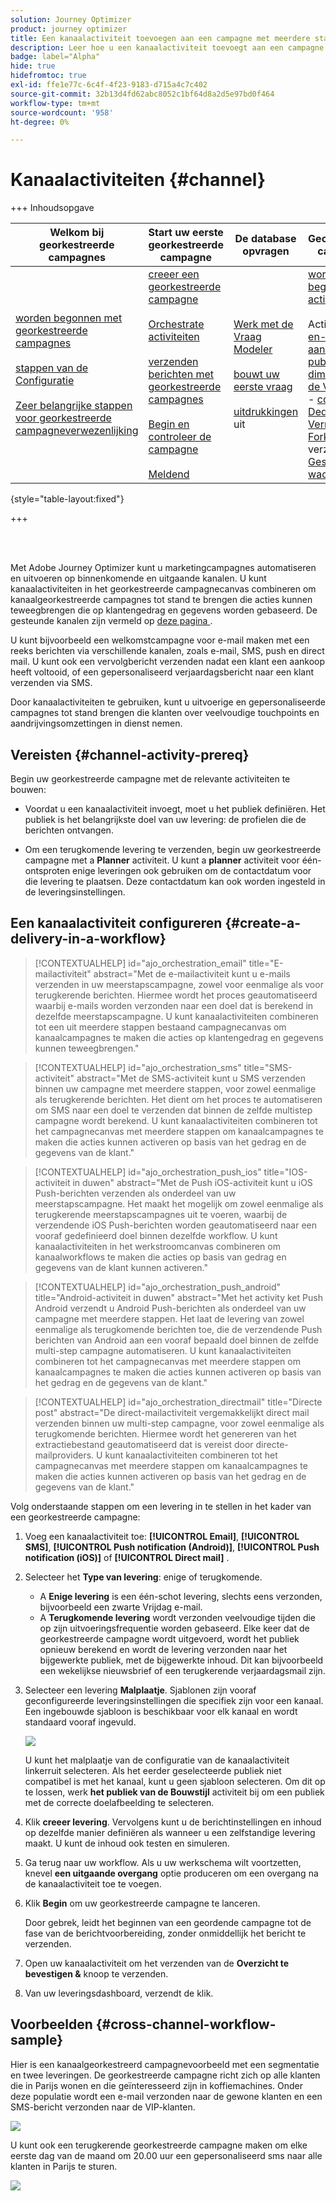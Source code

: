 ```yaml
---
solution: Journey Optimizer
product: journey optimizer
title: Een kanaalactiviteit toevoegen aan een campagne met meerdere stappen
description: Leer hoe u een kanaalactiviteit toevoegt aan een campagne die uit meerdere stappen bestaat
badge: label="Alpha"
hide: true
hidefromtoc: true
exl-id: ffe1e77c-6c4f-4f23-9183-d715a4c7c402
source-git-commit: 32b13d4fd62abc8052c1bf64d8a2d5e97bd0f464
workflow-type: tm+mt
source-wordcount: '958'
ht-degree: 0%

---
```


# Kanaalactiviteiten {#channel}

+++ Inhoudsopgave

| Welkom bij georkestreerde campagnes | Start uw eerste georkestreerde campagne | De database opvragen | Gecontroleerde campagnes |
|---|---|---|---|
| [ worden begonnen met georkestreerde campagnes ](../gs-orchestrated-campaigns.md)<br/><br/>[ stappen van de Configuratie ](../configuration-steps.md)<br/><br/>[ Zeer belangrijke stappen voor georkestreerde campagneverwezenlijking ](../gs-campaign-creation.md) | [ creeer een georkestreerde campagne ](../create-orchestrated-campaign.md)<br/><br/>[ Orchestrate activiteiten ](../orchestrate-activities.md)<br/><br/>[ verzenden berichten met georkestreerde campagnes ](../send-messages.md)<br/><br/>[ Begin en controleer de campagne ](../start-monitor-campaigns.md)<br/><br/>[ Meldend ](../reporting-campaigns.md) | [ Werk met de Vraag Modeler ](../orchestrated-query-modeler.md)<br/><br/>[ bouwt uw eerste vraag ](../build-query.md)<br/><br/>[ uitdrukkingen ](../edit-expressions.md) uit | [ wordt begonnen met activiteiten ](about-activities.md)<br/><br/> Activiteiten:<br/>[ en-sluit zich aan ](and-join.md) - [ bouwt publiek ](build-audience.md) - [ dimensie van de Verandering ](change-dimension.md) - [ combineert ](combine.md) - [ Deduplicatie ](deduplication.md) - [ Verrijking ](enrichment.md) - [ Fork ](fork.md) opnieuw verzoening [&#128279;](reconciliation.md) - [ Gesplitst ](split.md) - [ wacht ](wait.md) |

{style="table-layout:fixed"}

+++

<br/><br/>

Met Adobe Journey Optimizer kunt u marketingcampagnes automatiseren en uitvoeren op binnenkomende en uitgaande kanalen. U kunt kanaalactiviteiten in het georkestreerde campagnecanvas combineren om kanaalgeorkestreerde campagnes tot stand te brengen die acties kunnen teweegbrengen die op klantengedrag en gegevens worden gebaseerd. De gesteunde kanalen zijn vermeld op [ deze pagina ](../../channels/gs-channels.md).

U kunt bijvoorbeeld een welkomstcampagne voor e-mail maken met een reeks berichten via verschillende kanalen, zoals e-mail, SMS, push en direct mail. U kunt ook een vervolgbericht verzenden nadat een klant een aankoop heeft voltooid, of een gepersonaliseerd verjaardagsbericht naar een klant verzenden via SMS.

Door kanaalactiviteiten te gebruiken, kunt u uitvoerige en gepersonaliseerde campagnes tot stand brengen die klanten over veelvoudige touchpoints en aandrijvingsomzettingen in dienst nemen.

## Vereisten {#channel-activity-prereq}

Begin uw georkestreerde campagne met de relevante activiteiten te bouwen:

* Voordat u een kanaalactiviteit invoegt, moet u het publiek definiëren. Het publiek is het belangrijkste doel van uw levering: de profielen die de berichten ontvangen.

* Om een terugkomende levering te verzenden, begin uw georkestreerde campagne met a **Planner** activiteit. U kunt a **planner** activiteit voor één-ontsproten enige leveringen ook gebruiken om de contactdatum voor die levering te plaatsen. Deze contactdatum kan ook worden ingesteld in de leveringsinstellingen.

## Een kanaalactiviteit configureren {#create-a-delivery-in-a-workflow}

>[!CONTEXTUALHELP]
>id="ajo_orchestration_email"
>title="E-mailactiviteit"
>abstract="Met de e-mailactiviteit kunt u e-mails verzenden in uw meerstapscampagne, zowel voor eenmalige als voor terugkerende berichten. Hiermee wordt het proces geautomatiseerd waarbij e-mails worden verzonden naar een doel dat is berekend in dezelfde meerstapscampagne. U kunt kanaalactiviteiten combineren tot een uit meerdere stappen bestaand campagnecanvas om kanaalcampagnes te maken die acties op klantengedrag en gegevens kunnen teweegbrengen."

>[!CONTEXTUALHELP]
>id="ajo_orchestration_sms"
>title="SMS-activiteit"
>abstract="Met de SMS-activiteit kunt u SMS verzenden binnen uw campagne met meerdere stappen, voor zowel eenmalige als terugkerende berichten. Het dient om het proces te automatiseren om SMS naar een doel te verzenden dat binnen de zelfde multistep campagne wordt berekend. U kunt kanaalactiviteiten combineren tot het campagnecanvas met meerdere stappen om kanaalcampagnes te maken die acties kunnen activeren op basis van het gedrag en de gegevens van de klant."

>[!CONTEXTUALHELP]
>id="ajo_orchestration_push_ios"
>title="IOS-activiteit in duwen"
>abstract="Met de Push iOS-activiteit kunt u iOS Push-berichten verzenden als onderdeel van uw meerstapscampagne. Het maakt het mogelijk om zowel eenmalige als terugkerende meerstapscampagnes uit te voeren, waarbij de verzendende iOS Push-berichten worden geautomatiseerd naar een vooraf gedefinieerd doel binnen dezelfde workflow. U kunt kanaalactiviteiten in het werkstroomcanvas combineren om kanaalworkflows te maken die acties op basis van gedrag en gegevens van de klant kunnen activeren."

>[!CONTEXTUALHELP]
>id="ajo_orchestration_push_android"
>title="Android-activiteit in duwen"
>abstract="Met het activity ket Push Android verzendt u Android Push-berichten als onderdeel van uw campagne met meerdere stappen. Het laat de levering van zowel eenmalige als terugkomende berichten toe, die de verzendende Push berichten van Android aan een vooraf bepaald doel binnen de zelfde multi-step campagne automatiseren. U kunt kanaalactiviteiten combineren tot het campagnecanvas met meerdere stappen om kanaalcampagnes te maken die acties kunnen activeren op basis van het gedrag en de gegevens van de klant."

>[!CONTEXTUALHELP]
>id="ajo_orchestration_directmail"
>title="Directe post"
>abstract="De direct-mailactiviteit vergemakkelijkt direct mail verzenden binnen uw multi-step campagne, voor zowel eenmalige als terugkomende berichten. Hiermee wordt het genereren van het extractiebestand geautomatiseerd dat is vereist door directe-mailproviders. U kunt kanaalactiviteiten combineren tot het campagnecanvas met meerdere stappen om kanaalcampagnes te maken die acties kunnen activeren op basis van het gedrag en de gegevens van de klant."

Volg onderstaande stappen om een levering in te stellen in het kader van een georkestreerde campagne:

1. Voeg een kanaalactiviteit toe: **[!UICONTROL Email]**, **[!UICONTROL SMS]**, **[!UICONTROL Push notification (Android)]**, **[!UICONTROL Push notification (iOS)]** of **[!UICONTROL Direct mail]** .

1. Selecteer het **Type van levering**: enige of terugkomende.

   * A **Enige levering** is een één-schot levering, slechts eens verzonden, bijvoorbeeld een zwarte Vrijdag e-mail.
   * A **Terugkomende levering** wordt verzonden veelvoudige tijden die op zijn uitvoeringsfrequentie worden gebaseerd. Elke keer dat de georkestreerde campagne wordt uitgevoerd, wordt het publiek opnieuw berekend en wordt de levering verzonden naar het bijgewerkte publiek, met de bijgewerkte inhoud. Dit kan bijvoorbeeld een wekelijkse nieuwsbrief of een terugkerende verjaardagsmail zijn.

1. Selecteer een levering **Malplaatje**. Sjablonen zijn vooraf geconfigureerde leveringsinstellingen die specifiek zijn voor een kanaal. Een ingebouwde sjabloon is beschikbaar voor elk kanaal en wordt standaard vooraf ingevuld.

   ![](../assets/delivery-activity-in-wf.png)

   U kunt het malplaatje van de configuratie van de kanaalactiviteit linkerruit selecteren. Als het eerder geselecteerde publiek niet compatibel is met het kanaal, kunt u geen sjabloon selecteren. Om dit op te lossen, werk **het publiek van de Bouwstijl** activiteit bij om een publiek met de correcte doelafbeelding te selecteren.

1. Klik **creeer levering**. Vervolgens kunt u de berichtinstellingen en inhoud op dezelfde manier definiëren als wanneer u een zelfstandige levering maakt. U kunt de inhoud ook testen en simuleren.

1. Ga terug naar uw workflow. Als u uw werkschema wilt voortzetten, knevel **een uitgaande overgang** optie produceren om een overgang na de kanaalactiviteit toe te voegen.

1. Klik **Begin** om uw georkestreerde campagne te lanceren.

   Door gebrek, leidt het beginnen van een geordende campagne tot de fase van de berichtvoorbereiding, zonder onmiddellijk het bericht te verzenden.

1. Open uw kanaalactiviteit om het verzenden van de **Overzicht te bevestigen &amp;** knoop te verzenden.

1. Van uw leveringsdashboard, verzendt de klik **&#x200B;**.

## Voorbeelden {#cross-channel-workflow-sample}

Hier is een kanaalgeorkestreerd campagnevoorbeeld met een segmentatie en twee leveringen. De georkestreerde campagne richt zich op alle klanten die in Parijs wonen en die geïnteresseerd zijn in koffiemachines. Onder deze populatie wordt een e-mail verzonden naar de gewone klanten en een SMS-bericht verzonden naar de VIP-klanten.

![](../assets/workflow-channel-example.png)

<!--
description, which use case you can perform (common other activities that you can link before of after the activity)

how to add and configure the activity

example of a configured activity within a workflow
The Email delivery activity allows you to configure the sending an email in a workflow. 

-->

U kunt ook een terugkerende georkestreerde campagne maken om elke eerste dag van de maand om 20.00 uur een gepersonaliseerd sms naar alle klanten in Parijs te sturen.

![](../assets/workflow-channel-example2.png)

<!-- Scheduled emails available?

This can be a single send email and sent just once, or it can be a recurring email.
* Single send emails are standard emails, sent once.
* Recurring emails allow you to send the same email multiple times to different targets over a defined period. You can aggregate the deliveries per period in order to get reports that correspond to your needs.

When linked to a scheduler, you can define recurring emails.
Email recipients are defined upstream of the activity in the same workflow, via an Audience targeting activity.

-->


<!--The message preparation is triggered according to the workflow execution parameters. From the message dashboard, you can select whether to request or not a manual confirmation to send the message (required by default). You can start the workflow manually or place a scheduler activity in the workflow to automate execution.-->
